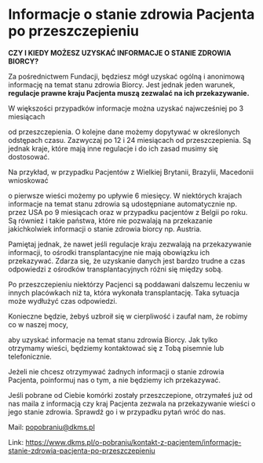 # Informacje o stanie zdrowia Pacjenta po przeszczepieniu

**CZY I KIEDY MOŻESZ UZYSKAĆ INFORMACJE O STANIE ZDROWIA BIORCY?**


Za pośrednictwem Fundacji, będziesz mógł uzyskać ogólną i anonimową informację na temat stanu zdrowia Biorcy. Jest jednak jeden warunek, **regulacje prawne kraju Pacjenta muszą zezwalać na ich przekazywanie.** 


W większości przypadków informacje można uzyskać najwcześniej po 3 miesiącach   

od przeszczepienia. O kolejne dane możemy dopytywać w określonych odstępach czasu. Zazwyczaj po 12 i 24 miesiącach od przeszczepienia. Są jednak kraje, które mają inne regulacje i do ich zasad musimy się dostosować.


Na przykład, w przypadku Pacjentów z Wielkiej Brytanii, Brazylii, Macedonii wnioskować   

o pierwsze wieści możemy po upływie 6 miesięcy. W niektórych krajach informacje na temat stanu zdrowia są udostępniane automatycznie np. przez USA po 9 miesiącach oraz w przypadku pacjentów z Belgii po roku. Są również i takie państwa, które nie pozwalają na przekazanie jakichkolwiek informacji o stanie zdrowia biorcy np. Austria.


Pamiętaj jednak, że nawet jeśli regulacje kraju zezwalają na przekazywanie informacji, to ośrodki transplantacyjne nie mają obowiązku ich przekazywać. Zdarza się, że uzyskanie danych jest bardzo trudne a czas odpowiedzi z ośrodków transplantacyjnych różni się między sobą.   

Po przeszczepieniu niektórzy Pacjenci są poddawani dalszemu leczeniu w innych placówkach niż ta, która wykonała transplantację. Taka sytuacja może wydłużyć czas odpowiedzi. 


Konieczne będzie, żebyś uzbroił się w cierpliwość i zaufał nam, że robimy co w naszej mocy,   

aby uzyskać informacje na temat stanu zdrowia Biorcy. Jak tylko otrzymamy wieści, będziemy kontaktować się z Tobą pisemnie lub telefonicznie.


Jeżeli nie chcesz otrzymywać żadnych informacji o stanie zdrowia Pacjenta, poinformuj nas o tym, a nie będziemy ich przekazywać.


Jeśli pobrane od Ciebie komórki zostały przeszczepione, otrzymałeś już od nas maila z informacją czy kraj Pacjenta zezwala na przekazywanie wieści o jego stanie zdrowia. Sprawdź go i w przypadku pytań wróć do nas. 


Mail: popobraniu@dkms.pl



Link: https://www.dkms.pl/o-pobraniu/kontakt-z-pacjentem/informacje-stanie-zdrowia-pacjenta-po-przeszczepieniu
